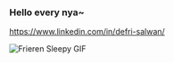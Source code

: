 ### Hello every nya~ 
https://www.linkedin.com/in/defri-salwan/

![Frieren Sleepy GIF](https://media.tenor.com/2uUZOKDTlBQAAAAC/anime-frieren.gif)
